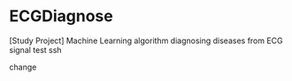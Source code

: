# ECGDiagnose
[Study Project] Machine Learning algorithm diagnosing diseases from ECG signal
test ssh

change
